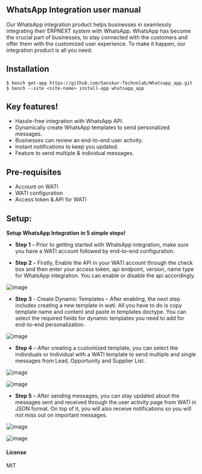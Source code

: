 ## WhatsApp Integration user manual

Our WhatsApp integration product helps businesses in seamlessly integrating their ERPNEXT system with WhatsApp. WhatsApp has become the crucial part of businesses, to stay connected with the customers and offer them with the customized user experience. To make it happen, our integration product is all you need. 

## Installation
```
$ bench get-app https://github.com/Sanskar-Technolab/Whatsapp_app.git
$ bench --site <site-name> install-app whatsapp_app
```
  
## Key features!

- Hassle-free integration with WhatsApp API.  
- Dynamically create WhatsApp templates to send personalized messages.  
- Businesses can review an end-to-end user activity.  
- Instant notifications to keep you updated.  
- Feature to send multiple & individual messages.  
   
## Pre-requisites

- Account on WATI  
- WATI configuration  
- Access token & API for WATI  

## Setup:

**Setup WhatsApp Integration in 5 simple steps!**

- **Step 1** – Prior to getting started with WhatsApp integration, make sure you have a WATI account followed by end-to-end configuration. 
 
- **Step 2** – Firstly, Enable the API in your WATI account through the check box and then enter your access token, api endpoint, version, name type for WhatsApp integration. You can enable or disable the api accordingly.

![image](https://user-images.githubusercontent.com/121297494/210077289-5417accf-9b43-437b-b7cd-117992994126.png)

- **Step 3** - Create Dynamic Templates – After enabling, the next step includes creating a new template in wati. All you have to do is copy template name and content and paste in templates doctype. You can select the required fields for dynamic templates you need to add for end-to-end personalization.

![image](https://user-images.githubusercontent.com/121297494/210077371-1d47c654-0b95-4a46-8ec3-aca68d69cc88.png)

- **Step 4** – After creating a customized template, you can select the individuals or Individual with a WATI template to send multiple and single messages from Lead, Opportunity and Supplier List.

![image](https://user-images.githubusercontent.com/121297494/210077402-137d5a69-a58e-4436-a5c4-3ff84498b189.png)

![image](https://user-images.githubusercontent.com/121297494/210077516-a5be9df7-0ca7-4072-a4d5-5d5ecd7c5c27.png)

- **Step 5** – After sending messages, you can stay updated about the messages sent and received through the user activity page from WATI in JSON format. On top of it, you will also receive notifications so you will not miss out on important messages.

![image](https://user-images.githubusercontent.com/121297494/210077542-0b3405ca-182a-4fac-930e-a7a9c767f555.png)

![image](https://user-images.githubusercontent.com/121297494/210077564-4e34d3f2-c46c-4f43-889d-7ddd2ad29b93.png)



#### License

MIT
